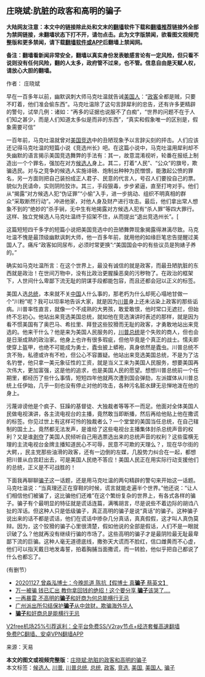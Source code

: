  <h2>庄晓斌:肮脏的政客和高明的骗子</h2> <p class="notice"><b>大陆网友注意：本文中的链接除此处和文末的<a href="https://github.com/bannedbook/fanqiang" >翻墙</a>软件下载和<a href="https://github.com/killgcd/justmysocks/blob/master/README.md">翻墙推荐</a>链接外全部为禁网链接，未翻墙状态下打不开，请勿点击。此为文字版禁闻，欲看图文视频完整版和更多禁闻，请下载<a href="https://github.com/bannedbook/fanqiang">翻墙软件或APP</a>后翻墙上禁闻网。</p><p>备注：翻墙看新闻非常安全，翻墙以真实身份发表敏感言论有一定风险，但只看不说则没有任何风险，翻的人太多，政府管不过来，也不管。信息自由是天赋人权，请放心大胆的翻墙。</b></p>  <div class="entry"> <p>作者： 庄晓斌</p> <p>早在一百多年以前，幽默讽刺大师马克吐温就告诫<a href="https://www.bannedbook.org/bnews/tag/%E7%BE%8E%E5%9B%BD%E4%BA%BA/" class="st_tag internal_tag" rel="tag" title="标签 美国人 下的日志">美国人</a>：“<a href="https://www.bannedbook.org/bnews/tag/%E6%94%BF%E5%AE%A2/" class="st_tag internal_tag" rel="tag" title="标签 政客 下的日志">政客</a>全都是贼，只要不盯着，他们准会偷东西”。马克吐温除了这句言辞犀利的忠告，还有许多更精辟的警句，试举几例：诸如：“再多的证据也说服不了白痴”，“世界的问题不在于人们知之甚少，而是人们知道太多似是而非的东西”，“真实和假象唯一的区别是，假象需要可信”</p>  <p>一百年前，马克吐温就曾对<a href="https://www.bannedbook.org/bnews/tag/%e7%be%8e%e5%9b%bd/" class="st_tag internal_tag" rel="tag" title="标签 美国 下的日志">美国</a><a href="https://www.bannedbook.org/bnews/tag/%E7%AB%9E%E9%80%89/" class="st_tag internal_tag" rel="tag" title="标签 竞选 下的日志">竞选</a>中的丑陋现象予以言辞尖刻的抨击。人们应该还记得马克吐温的短篇小说《竞选州长》吧。在这篇小说中，马克吐温用犀利却不失幽默的语言揭示美国竞选舞弊的手法有：其一，故意混淆视听，轮番在报纸上制造出一个个罪名，强加在对方<a href="https://www.bannedbook.org/bnews/tag/%E5%80%99%E9%80%89%E4%BA%BA/" class="st_tag internal_tag" rel="tag" title="标签 候选人 下的日志">候选人</a>身上。其二，打着“人民”、“公众”的旗号，欺骗选民。对与之竞争的候选人实施诽磅、炮制出种种为民憎恨，能激起公愤的罪名，另一方面则把自己装扮成正人君子、民意的代言人，号召人们要投自己的票。貌似为民请命，实则阴险狡诈。其三，手段狠毒，步步紧逼，直至打垮对手。他们从“揭露”对方候选人犯“伪证罪”“小偷”入手，进一步挑动、组织不明真相的群众“采取断然行动”。冲进他家，对他人身及财产进行攻击。最后，他们拿出常人想象不到的“绝妙的”杀手锏，无中生有地揭露对方候选人犯有“杀人罪”等四大罪行。这样、独立党候选人马克吐温终于招架不住，从而提出“退出竞选州长”。[</p> <p>这篇短短四千多字的短篇小说把美国竞选中的丑陋舞弊现象揭露得淋漓尽致。马克吐温不愧是最顶级幽默讽刺大师，他一百多年前，就用他的如缘巨笔忠告提醒过美国人了。痛斥“政客如同尿布，必须时常更换”:“美国国会中的有些议员是狗婊子养的。”</p>  <p>确实如马克吐温所言：在这个世界上，最没有诚信的就是政客，而最丑陋肮脏的东西就是政治！在世间万物中，没有比政治更腥臊恶臭的污秽物了。在政治的框架下，人世间什么卑鄙下流无耻的阴谋手段都能包容，而且还都会冠以正义的标签。</p> <p>美国人选<a href="https://www.bannedbook.org/bnews/tag/%e6%80%bb%e7%bb%9f/" class="st_tag internal_tag" rel="tag" title="标签 总统 下的日志">总统</a>，本来就不关<span class='wp_keywordlink_affiliate'><a href="https://www.bannedbook.org/" title="中国" target="_blank">中国</a></span>人什么事的，那老朽为什么却死心塌地甘做一个“川粉”呢？我可以坦率地告诉大家，就是因为<a href="https://www.bannedbook.org/bnews/tag/%e5%b7%9d%e6%99%ae/" class="st_tag internal_tag" rel="tag" title="标签 川普 下的日志">川普</a>身上还未沾染上政客的那些诟病。川普率性直言，就像一个不成熟的大男孩，敢爱敢恨，他时常口无遮拦，但始终不忘初心。他站出来竞选美国总统，就如他在竞选演讲时表述的那样，就是因为看不惯美国有了奥巴马、希拉里、拜登这些狡猾而无耻的政客，才勇敢地站出来竞选的。他来干什么？他是来为美国人民服务的，<a href="https://www.bannedbook.org/bnews/tag/%E5%B7%9D%E6%99%AE%E6%80%BB%E7%BB%9F/" class="st_tag internal_tag" rel="tag" title="标签 川普总统 下的日志">川普总统</a>是个失败的商人，但也会是日渐成熟的政治家。他身上也许有很多瑕疵，但他毕竟是个真正的战士。懦夫即使穿上盔甲，也绝不可能成为勇士，蠹虫披上蟒袍，真身依然是蠹虫。川普总统不贪不殆，私德或许有不检，但公心不容置疑。他站出来竞选美国总统，不是为了沽名钓誉，他只拿一美元象征性的工资，就是当义工来为美国人民服务，想要美国再次伟大，更加富强，这是他的追求，也是美国人民的愿望。想想川普总统前一个任期里，都经历了些什么事情，短短四年他就两次遭到国会弹劾，左派媒体从川普总统上任伊始，几乎一刻也没有停止对他的攻击，各种污名脏水肆无忌惮地泼在他的身上。</p>  <p>污蔑诽谤他是个疯子、狂躁的基督徒、大独裁者等等不一而足。他面对全体美国人民做电视演讲，各主流电视台的主播，竟然敢当即断播，然后再给他贴上他在撒谎的标签。你见过世上有这样可怜的独裁者么？一个堂堂的美国当任总统，在自己辖制的国土上。竟然都无法发声，是谁给了这些电视台主播集体封杀总统声音的权利？又是谁<span class='wp_keywordlink'><a href="https://www.bannedbook.org/forum2/topic21.html" title="《剥夺》 黄建民 著" target="_blank">剥夺</a></span>了美国人民倾听自己用选票选出来的总统声音的权利？这些蛮横无理的主流电视台金牌主播知道民心不可辱，民意不可欺的天理么？，现在华尔街的大鳄，，民主党那些油滑的政客，还有一边倒的左媒，几股势力纠合在一起，都想把川普从白宫赶出去，可是美国人民绝不答应！美国人民正在用实际行动支援他们的总统，正义是不可战胜的！</p> <p>下面我再聊聊<a href="https://www.bannedbook.org/bnews/tag/%E9%AA%97%E5%AD%90/" class="st_tag internal_tag" rel="tag" title="标签 骗子 下的日志">骗子</a>这一话题，还是用马克吐温的两句精辟的警句来开始这一话题。马克吐温说：“当真理还正在穿鞋的时候，谎言就能走遍半个世界。”他还说：“让人们相信他们被骗了，这比骗他们还难”在这个繁纷复杂的世界上，有各式各样的骗子。骗子有个最明显的特征就是谎话连篇，满嘴胡言，尽是说些不着边际的胡诌八扯的浑话。但这种人只是低级骗子，真正高明的骗子是说“真话”的骗子。这种骗子说出来的话不都是谎话，他们在谎话中掺杂几分真话，真真假假，这才叫人真伪莫辩。因为，这个狡猾的骗子心里很清楚，假如他说的全部是假话，人们不是一眼就识破了么？他就再没有继续行骗的市场了。这些高明的骗子才是最阴险最无耻最卑鄙下流的巨骗。这种人毫无道德底线，撒弥天大谎而不脸红，信口雌黄而不心虚，他们可以指天戴日地发毒誓，拍着胸脯当面撒谎，而一转脸，他似乎把自己都说了什么也都忘了。</p>  <p>(有删节）</p> <ul class='op-related-articles' title='相关阅读'> <li><a href='https://www.bannedbook.org/bnews/taiwannews/20201128/1438684.html' target='_blank'>20201127 曾淼泓博士：今晚凯道 陈抗【假博士 真<b>骗子</b> 蔡英文】</a></li> <li><a href='https://www.bannedbook.org/bnews/funmedia/20201127/1437889.html' target='_blank'>万一被骗 钱已汇出 教你拿回钱的绝招！这个要分享 <b>骗子</b>该哭了….</a></li> <li><a href='https://www.bannedbook.org/bnews/comments/20201126/1437393.html' target='_blank'>一再暴雷 不高明的<b>骗子</b>和奸商为何总能横行无忌</a></li> <li><a href='https://www.bannedbook.org/bnews/baitai/20201126/1437283.html' target='_blank'>广州派出所勾结保护<b>骗子</b>从中敛财，欺骗海外华人</a></li> <li><a href='https://www.bannedbook.org/bnews/ssgc/20201125/1436981.html' target='_blank'><b>骗子</b>和奸商总是能横行无忌</a></li> </ul> <p class="texttj"> <a href="https://www.bannedbook.org/forum23/topic22702.html" target="_blank">V2free机场25%引荐返利：全平台免费SS/V2ray节点+经济套餐高速翻墙</a><br/> <a href="https://github.com/bannedbook/fanqiang/wiki/%E7%A6%81%E9%97%BB%E7%BD%91%E5%AE%89%E5%8D%93%E7%BF%BB%E5%A2%99%E6%96%B0%E9%97%BBAPP" target="_blank">免费PC翻墙、安卓VPN翻墙APP</a></p><p> 来源：天易 </p><a name='sharetosocial'></a>       <div><b>本文的图文或视频完整版</b>：<a href='https://www.bannedbook.org/bnews/comments/20201206/1442852.html'>庄晓斌:肮脏的政客和高明的骗子</a></div>  </div><!--END ENTRY--> <div class="postfooter"> <div>本文标签：<a href="https://www.bannedbook.org/bnews/tag/%E5%80%99%E9%80%89%E4%BA%BA/" rel="tag">候选人</a>, <a href="https://www.bannedbook.org/bnews/tag/%e5%b7%9d%e6%99%ae/" rel="tag">川普</a>, <a href="https://www.bannedbook.org/bnews/tag/%E5%B7%9D%E6%99%AE%E6%80%BB%E7%BB%9F/" rel="tag">川普总统</a>, <a href="https://www.bannedbook.org/bnews/tag/%e6%80%bb%e7%bb%9f/" rel="tag">总统</a>, <a href="https://www.bannedbook.org/bnews/tag/%E6%94%BF%E5%AE%A2/" rel="tag">政客</a>, <a href="https://www.bannedbook.org/bnews/tag/%E7%AB%9E%E9%80%89/" rel="tag">竞选</a>, <a href="https://www.bannedbook.org/bnews/tag/%e7%be%8e%e5%9b%bd/" rel="tag">美国</a>, <a href="https://www.bannedbook.org/bnews/tag/%E7%BE%8E%E5%9B%BD%E4%BA%BA/" rel="tag">美国人</a>, <a href="https://www.bannedbook.org/bnews/tag/%E9%AA%97%E5%AD%90/" rel="tag">骗子</a></div>  </div><!--END POSTFOOTER--> 